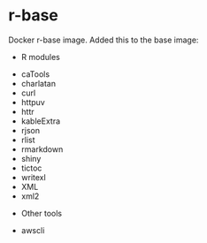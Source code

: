 # r-base

Docker r-base image. Added this to the base image:

* R modules
+ caTools
+ charlatan
+ curl
+ httpuv
+ httr
+ kableExtra
+ rjson
+ rlist
+ rmarkdown
+ shiny
+ tictoc
+ writexl
+ XML
+ xml2

* Other tools
+ awscli
